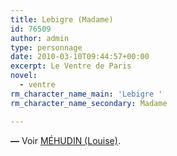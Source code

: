 ```yaml
---
title: Lebigre (Madame)
id: 76509
author: admin
type: personnage
date: 2010-03-10T09:44:57+00:00
excerpt: Le Ventre de Paris
novel:
  - ventre
rm_character_name_main: 'Lebigre '
rm_character_name_secondary: Madame

---
```

 **—** Voir <a href="/pesonnages/mehudin-louise/" target="_self">MÉHUDIN (Louise)</a>.